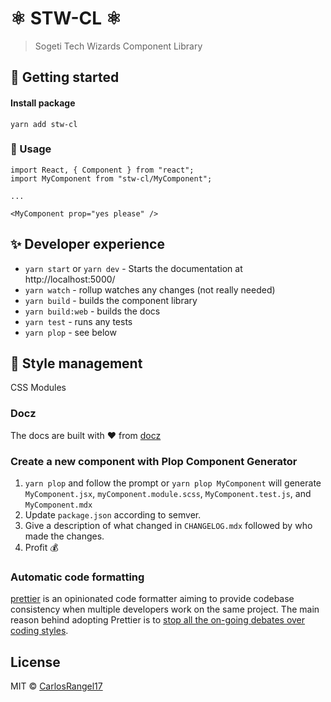 # ⚛️ STW-CL ⚛️

> Sogeti Tech Wizards Component Library

## 🚀 Getting started

#### Install package

`yarn add stw-cl`

### 👾 Usage

```tsx
import React, { Component } from "react";
import MyComponent from "stw-cl/MyComponent";

...

<MyComponent prop="yes please" />
```

## ✨ Developer experience

- `yarn start` or `yarn dev` - Starts the documentation at http://localhost:5000/
- `yarn watch` - rollup watches any changes (not really needed)
- `yarn build` - builds the component library
- `yarn build:web` - builds the docs
- `yarn test` - runs any tests
- `yarn plop` - see below

## 💅 Style management

CSS Modules

### Docz

The docs are built with ❤️ from [docz][]

### Create a new component with Plop Component Generator

1. `yarn plop` and follow the prompt or `yarn plop MyComponent` will generate `MyComponent.jsx`, `myComponent.module.scss`, `MyComponent.test.js`, and `MyComponent.mdx`
2. Update `package.json` according to semver.
3. Give a description of what changed in `CHANGELOG.mdx` followed by who made the changes.
4. Profit 💰

### Automatic code formatting

[prettier][] is an opinionated code formatter aiming to provide codebase consistency when multiple developers work on the same project. The main reason behind adopting Prettier is to [stop all the on-going debates over coding styles][].

<!-- LINKS -->

[docz]: https://www.docz.site/
[prettier]: https://prettier.io/
[lint]: https://en.wikipedia.org/wiki/Lint_(software)
[eslint]: https://eslint.org/
[airbnb javascript style guide]: https://github.com/airbnb/javascript
[eslint-config-airbnb-base]: https://github.com/airbnb/javascript/tree/master/packages/eslint-config-airbnb-base
[stylelint]: https://stylelint.io/
[stylelint-config-recommended]: https://github.com/stylelint/stylelint-config-recommended
[stop all the on-going debates over coding styles]: https://prettier.io/docs/en/why-prettier.html

## License

MIT © [CarlosRangel17](https://github.com/CarlosRangel17)
